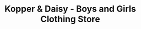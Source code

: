 ---
title: "Kopper & Daisy - Boys and Girls Clothing Store"
url: /princeton/kopper-and-daisy-boys-and-girls-clothing-store/
shop: clothes
---